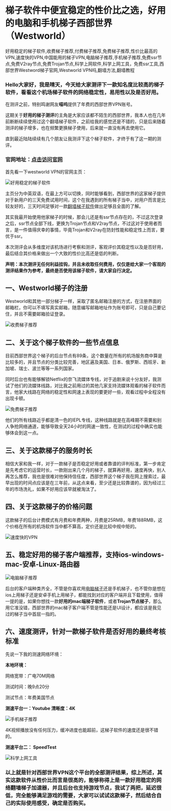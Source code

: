 # 梯子软件中便宜稳定的性价比之选，好用的电脑和手机梯子西部世界（Westworld）
好用稳定的梯子软件,收费梯子推荐,付费梯子推荐,免费梯子推荐,性价比最高的VPN,速度快的VPN,中国能用的梯子VPN,电脑梯子推荐,手机梯子推荐,免费ssr节点,免费V2ray节点,免费Trojan节点,科学上网软件,科学上网工具，免费ssr工具,西部世界Westword梯子官网,Westworld VPN吗,翻墙方法,翻墙教程

### Hello大家好，我是晴天，今天给大家测评下一款知名度比较高的梯子软件，看看这个机场梯子软件的网络稳定性，易用性以及是否好用。

在测评之前，特别鸣谢网友**喵呜**提供了年费的西部世界VPN账号。

这期关于**好用的梯子测评**的主角是大家应该都不陌生的西部世界，我本人也在几年前断断续续使用过这个翻墙梯子软件，之前给我的感觉还是不错的，只是后来随着测评的梯子增多，也在频繁更换梯子使用，后来就一直没有再去使用它。

直到最近陆陆续续有几个朋友让我测评下这个梯子软件，才终于有了这一期的测评。

### 官网地址：[点击访问官网](https://xbsj4621.fun/i/ems010)

首先看一下westworld VPN的官网主页：

![好用稳定的梯子软件](images/1.png)

主页分为中英双语，在最上方可以切换，同时能够看到，西部世界的这家梯子提供对于新用户的三天免费试用时间，这个在我遇到的所有梯子当中，对用户而言是比较友好的，三天时间足够对一款[翻墙梯子软件](https://www.taoxinbi.com/article/5846.html)做出足够且全面的了解。

其实我最开始使用他家梯子的时候，那会儿还是有ssr节点存在的，不过这次登录之后，ssr节点全部下线，更换为Trojan节点和V2ray节点，不过这对于使用者而言，是一件值得庆幸的事情，毕竟Trojan和V2ray在防封性能和稳定性上而言，要优于ssr。

本次测评会从多维度对该机场进行考察和测评，客观评价其稳定性以及是否好用，最后结合其价格来做出一个大致的性价比高还是低的判断。

**声明：本次测评无任何利益挂钩，并且未收取任何费用，仅仅是给大家一个客观的测评结果作为参考，最终是否使用该梯子软件，请大家自行决定。**

## 一、Westworld梯子的注册

Westworld和其他一部分梯子一样，采取了匿名邮箱注册的方式，在注册界面的邮箱栏，你可以不填写真实邮箱，随意编写邮箱地址作为账号即可，只是自己要记住，并且不需要邮箱验证登录。

![收费梯子推荐](images/2.png)

## 二、关于这个梯子软件的一些节点信息

目前西部世界这个梯子的后台节点有89条，这个数量在所有的机场服务商中算是比较多的，并且节点的分类比较完善，地区遍及美国、日本、俄罗斯、西班牙、新加坡、瑞士、波兰等等一系列国家。

同时后台也有能够解锁Netflix的奈飞流媒体专线，对于追剧来说十分友好，我测试了他们的流媒体线路，对比我之前用过的其他几家支持流媒体观看的梯子软件而言，他家大线路在网络的稳定性和网速上表现的要更好一些，观看过程中全程没有出现卡顿。

![免费梯子推荐](images/3.png)

他们的所有线路近乎都是清一色的IEPL专线，这种线路就是在高峰期不需要和别人争抢网络通道，能够导致全天24小时的网速一致性，在测试的过程中确实也能够体会到这一点。

## 三、关于这款梯子的服务时长

相信大家和我一样，对于一款梯子是否稳定好用或者靠谱的评判标准，第一步肯定是先考虑它的运营时长，一款刚出来几个月的梯子，就算再好用，速度再快，别人再怎么推荐，我也是很难对他保持信任度，西部世界这个梯子我在网上搜索过，最早出现的时间点应该是在三年前，从这点来看，至少还是比较靠谱的，因为经过三年的市场洗礼，如果不好用应该早就被淘汰了。

## 四、关于这款梯子的价格问题

这款梯子的后台计费模式有月费和年费两种，月费是25RMB，年费188RMB，这个价格在所有的机场软件当中都不算高，定价还是比较中规中矩的。

![速度快的VPN](images/4.png)

## 五、稳定好用的梯子客户端推荐，支持ios-windows-mac-安卓-Linux-路由器

![电脑梯子推荐](images/5.png)

后台的客户端种类齐全，不管是你喜欢用[电脑梯子](https://github.com/yourkind/tiziVPN/)还是手机梯子，也不管你是想在ios上用梯子还是安卓手机上用梯子，都能找到对应的客户端并且下载使用，值得一提的是，如果你想找一款**好用的mac端梯子软件**，或者**Trojan节点梯子**，那么用它准没错，西部世界的mac梯子客户端不管是性能还是UI设计，都应该是我见过的梯子当中首屈一指的。

## 六、速度测评，针对一款梯子软件是否好用的最终考核标准

先说一下我的测速网络环境：

**本地环境：**

网络宽带：广电70M网络

测试时间：晚9点20分

测试节点：年费美国节点

**测速平台一：Youtube  清晰度：4K**

![手机梯子推荐](images/6.png)

4K视频播放没有任何压力，缓冲进度也能超前，这梯子软件的速度还是很不错的。

**测速平台二： SpeedTest**

![科学上网工具](images/6.png)

  ### 以上就是针对西部世界VPN这个平台的全部测评结果，综上所述，其实这款软件从性价比而言是很高的，能够称得上是一款好用稳定的网络翻墙梯子加速器，并且后台也支持游戏节点，我试了两把，延迟很低，完全能够满足游戏的需要，大家可以试试这款梯子，然后结合自己的实际使用感受，确定是否购买。

